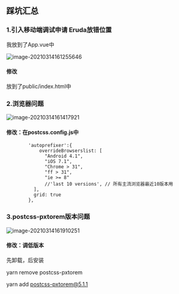 ## 踩坑汇总

### 1.引入移动端调试申请 Eruda放错位置

我放到了App.vue中

![image-20210314161255646](D:\web\抖音项目\cou-yin\README.assets\image-20210314161255646.png)

#### 修改

放到了public/index.html中

### 2.浏览器问题

![image-20210314161417921](D:\web\抖音项目\cou-yin\README.assets\image-20210314161417921.png)

#### 修改：在postcss.config.js中

```
        'autoprefixer':{
            overrideBrowserslist: [
              "Android 4.1",
              "iOS 7.1",
              "Chrome > 31",
              "ff > 31",
              "ie >= 8"
              //'last 10 versions', // 所有主流浏览器最近10版本用
          ],
          grid: true
        },
```

### 3.postcss-pxtorem版本问题

![image-20210314161910251](D:\web\抖音项目\cou-yin\README.assets\image-20210314161910251.png)

#### 修改：调低版本

先卸载，后安装

 yarn remove  postcss-pxtorem

 yarn add  postcss-pxtorem@5.1.1

